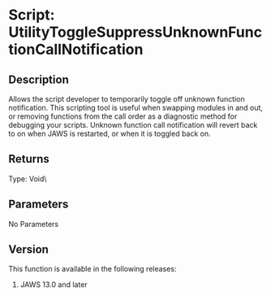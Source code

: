 # Script: UtilityToggleSuppressUnknownFunctionCallNotification

## Description

Allows the script developer to temporarily toggle off unknown function
notification. This scripting tool is useful when swapping modules in and
out, or removing functions from the call order as a diagnostic method
for debugging your scripts. Unknown function call notification will
revert back to on when JAWS is restarted, or when it is toggled back on.

## Returns

Type: Void\

## Parameters

No Parameters

## Version

This function is available in the following releases:

1.  JAWS 13.0 and later
